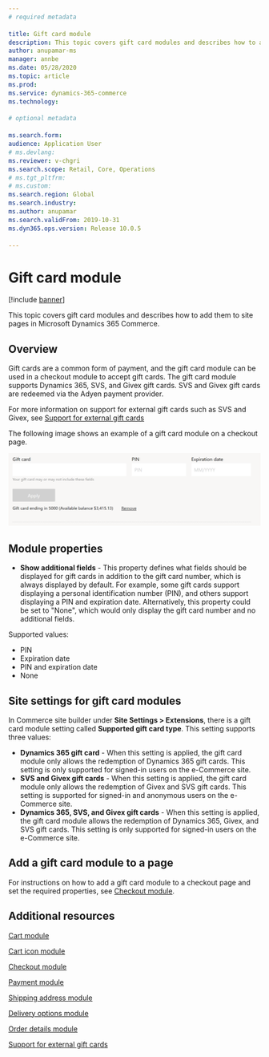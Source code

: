 ```yaml
---
# required metadata

title: Gift card module
description: This topic covers gift card modules and describes how to add them to site pages in Microsoft Dynamics 365 Commerce.
author: anupamar-ms
manager: annbe
ms.date: 05/28/2020
ms.topic: article
ms.prod: 
ms.service: dynamics-365-commerce
ms.technology: 

# optional metadata

ms.search.form:  
audience: Application User
# ms.devlang: 
ms.reviewer: v-chgri
ms.search.scope: Retail, Core, Operations
# ms.tgt_pltfrm: 
# ms.custom: 
ms.search.region: Global
ms.search.industry: 
ms.author: anupamar
ms.search.validFrom: 2019-10-31
ms.dyn365.ops.version: Release 10.0.5

---
```


# Gift card module

[!include [banner](includes/banner.md)]

This topic covers gift card modules and describes how to add them to site pages in Microsoft Dynamics 365 Commerce.

## Overview

Gift cards are a common form of payment, and the gift card module can be used in a checkout module to accept gift cards. The gift card module supports Dynamics 365, SVS, and Givex gift cards. SVS and Givex gift cards are redeemed via the Adyen payment provider.

For more information on support for external gift cards such as SVS and Givex, see [Support for external gift cards](./dev-itpro/gift-card.md)

The following image shows an example of a gift card module on a checkout page.

![Example of a gift card module](./media/ecommerce-giftcard.PNG)

## Module properties

- **Show additional fields** - This property defines what fields should be displayed for gift cards in addition to the gift card number, which is always displayed by default. For example, some gift cards support displaying a personal identification number (PIN), and others support displaying a PIN and expiration date. Alternatively, this property could be set to "None", which would only display the gift card number and no additional fields.

Supported values:
-	PIN
-	Expiration date
-	PIN and expiration date 
-	None

## Site settings for gift card modules

In Commerce site builder under **Site Settings \> Extensions**, there is a gift card module setting called **Supported gift card type**. This setting supports three values:
- **Dynamics 365 gift card** - When this setting is applied, the gift card module only allows the redemption of Dynamics 365 gift cards. This setting is only supported for signed-in users on the e-Commerce site.
- **SVS and Givex gift cards** - When this setting is applied, the gift card module only allows the redemption of Givex and SVS gift cards. This setting is supported for signed-in and anonymous users on the e-Commerce site.
- **Dynamics 365, SVS, and Givex gift cards** - When this setting is applied, the gift card module allows the redemption of Dynamics 365, Givex, and SVS gift cards. This setting is only supported for signed-in users on the e-Commerce site.

## Add a gift card module to a page

For instructions on how to add a gift card module to a checkout page and set the required properties, see [Checkout module](add-checkout-module.md).

## Additional resources

[Cart module](add-cart-module.md)

[Cart icon module](cart-icon-module.md)

[Checkout module](add-checkout-module.md)

[Payment module](payment-module.md)

[Shipping address module](ship-address-module.md)

[Delivery options module](delivery-options-module.md)

[Order details module](order-confirmation-module.md)

[Support for external gift cards](./dev-itpro/gift-card.md)
